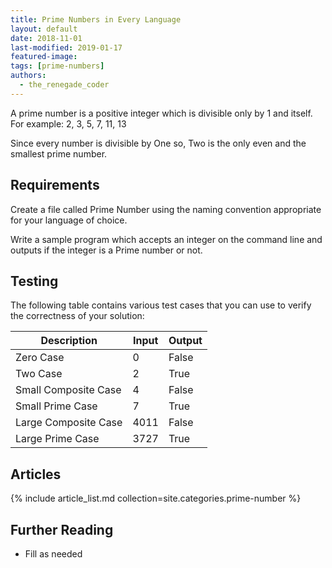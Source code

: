 ```yaml
---
title: Prime Numbers in Every Language
layout: default
date: 2018-11-01
last-modified: 2019-01-17
featured-image:
tags: [prime-numbers]
authors:
  - the_renegade_coder
---
```


A prime number is a positive integer which is divisible only by 1 and itself.
For example: 2, 3, 5, 7, 11, 13

Since every number is divisible by One so, Two is the only even and the
smallest prime number.


## Requirements

Create a file called Prime Number using the naming
convention appropriate for your language of choice.

Write a sample program which accepts an integer on the command line
and outputs if the integer is a Prime number or not.

## Testing

The following table contains various test cases that you can use to verify the 
correctness of your solution:

| Description | Input | Output |
|--------------|-------|--------|
| Zero Case | 0 | False |
| Two Case | 2 | True |
| Small Composite Case | 4 | False |
| Small Prime Case | 7 | True |
| Large Composite Case | 4011 | False |
| Large Prime Case | 3727 | True |

## Articles

{% include article_list.md collection=site.categories.prime-number %}

## Further Reading

- Fill as needed

[1]: #requirements
